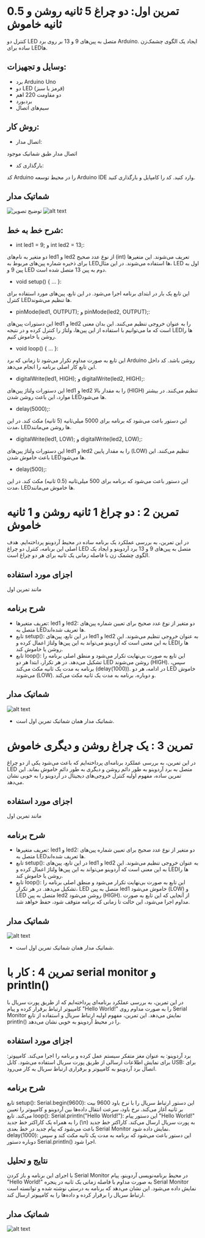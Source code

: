   
# تمرین اول: دو چراغ 5 ثانیه روشن و 0.5 ثانیه خاموش

کنترل دو LED متصل به پین‌های 9 و 13 بر روی برد Arduino.
ایجاد یک الگوی چشمک‌زن ساده برای LEDها.
## وسایل و تجهیزات:
* برد Arduino Uno
* دو LED (قرمز یا سبز)
* دو مقاومت 220 اهم
* بردبورد
* سیم‌های اتصال
  
## روش کار:

* اتصال مدار:

اثصال مدار طبق شماتیک موجود

* بارگذاری کد:
  
کد Arduino را در محیط توسعه Arduino IDE وارد کنید.
کد را کامپایل و بارگذاری کنید.

## شماتیک مدار
![توضیح تصویر](https://github.com/vahidseyyedi/microProcessor/blob/main/02%20Laboratory/img/map.png)
![alt text](https://github.com/vahidseyyedi/microProcessor/blob/main/02%20Laboratory/img/l.e%201.gif)



## شرح خط به خط:

* int led1 = 9; و int led2 = 13;:
  
دو متغیر به نام‌های led1 و led2 از نوع عدد صحیح (int) تعریف می‌شوند.
این متغیرها برای ذخیره شماره پین‌های مربوط به LEDها استفاده می‌شوند. در این مثال، LED اول به پین 9 و LED دوم به پین 13 متصل شده است.

* void setup() { ... }:
  
این تابع یک بار در ابتدای برنامه اجرا می‌شود.
در این تابع، پین‌های مورد استفاده برای کنترل LEDها تنظیم می‌شوند.

* pinMode(led1, OUTPUT); و pinMode(led2, OUTPUT);:
  
این دستورات پین‌های led1 و led2 را به عنوان خروجی تنظیم می‌کنند. این بدان معنی است که ما می‌توانیم با استفاده از این پین‌ها، ولتاژ را کنترل کرده و در نتیجه LEDها را روشن یا خاموش کنیم.

* void loop() { ... }:
  
این تابع به صورت مداوم تکرار می‌شود تا زمانی که برد Arduino روشن باشد.
کد داخل این تابع کار اصلی برنامه را انجام می‌دهد.

* digitalWrite(led1, HIGH); و digitalWrite(led2, HIGH);:
  
این دستورات ولتاژ پین‌های led1 و led2 را به مقدار بالا (HIGH) تنظیم می‌کنند. در بیشتر موارد، این باعث روشن شدن LEDها می‌شود.

* delay(5000);:
  
این دستور باعث می‌شود که برنامه برای 5000 میلی‌ثانیه (5 ثانیه) مکث کند. در این مدت، LEDها روشن می‌مانند.

* digitalWrite(led1, LOW); و digitalWrite(led2, LOW);:
  
این دستورات ولتاژ پین‌های led1 و led2 را به مقدار پایین (LOW) تنظیم می‌کنند. این باعث خاموش شدن LEDها می‌شود.

* delay(500);:
  
این دستور باعث می‌شود که برنامه برای 500 میلی‌ثانیه (0.5 ثانیه) مکث کند. در این مدت، LEDها خاموش می‌مانند.


# تمرین 2 : دو چراغ 1 ثانیه روشن و 1 ثانیه خاموش

در این تمرین، به بررسی عملکرد یک برنامه ساده در محیط آردوینو پرداخته‌ایم. هدف اصلی این برنامه، کنترل دو چراغ LED متصل به پین‌های 9 و 13 برد آردوینو و ایجاد یک الگوی چشمک زن با فاصله زمانی یک ثانیه برای هر دو چراغ است.

## اجزای مورد استفاده
مانند تمرین اول

## شرح برنامه
* تعریف متغیرها:
led1 و led2: دو متغیر از نوع عدد صحیح برای تعیین شماره پین‌های متصل به LEDها تعریف شده‌اند.
* تابع setup():
در این تابع، پین‌های led1 و led2 به عنوان خروجی تنظیم می‌شوند. این به این معنی است که آردوینو می‌تواند به این پین‌ها ولتاژ اعمال کرده و LEDها را روشن یا خاموش کند.
* تابع loop():
این تابع به صورت بی‌نهایت تکرار می‌شود و منطق اصلی برنامه را تشکیل می‌دهد.
در هر تکرار، ابتدا هر دو LED روشن می‌شوند (HIGH).
سپس، برنامه به مدت یک ثانیه مکث می‌کند (delay(1000)).
در ادامه، هر دو LED خاموش می‌شوند (LOW).
و دوباره، برنامه به مدت یک ثانیه مکث می‌کند.

## شماتیک مدار
![alt text](https://github.com/vahidseyyedi/microProcessor/blob/main/02%20Laboratory/img/l.e%202.gif)
* شماتیک مدار همان شماتیک تمرین اول است.

# تمرین 3 : یک چراغ روشن و دیگری خاموش
در این تمرین، به بررسی عملکرد برنامه‌ای پرداخته‌ایم که باعث می‌شود یکی از دو چراغ LED متصل به برد آردوینو به طور دائم روشن و دیگری به طور دائم خاموش بماند. این تمرین ساده، مفهوم اولیه کنترل خروجی‌های دیجیتال در آردوینو را به خوبی نشان می‌دهد.

## اجزای مورد استفاده
مانند تمرین اول

## شرح برنامه
* تعریف متغیرها:
led1 و led2: دو متغیر از نوع عدد صحیح برای تعیین شماره پین‌های متصل به LEDها تعریف شده‌اند.
* تابع setup():
در این تابع، پین‌های led1 و led2 به عنوان خروجی تنظیم می‌شوند. این به این معنی است که آردوینو می‌تواند به این پین‌ها ولتاژ اعمال کرده و LEDها را روشن یا خاموش کند.
* تابع loop():
این تابع به صورت بی‌نهایت تکرار می‌شود و منطق اصلی برنامه را تشکیل می‌دهد.
در هر تکرار، LED متصل به پین led1 خاموش می‌شود (LOW) و LED متصل به پین led2 روشن می‌شود (HIGH). از آنجایی که این تابع به صورت مداوم اجرا می‌شود، این حالت تا زمانی که برنامه متوقف شود، حفظ خواهد شد.

## شماتیک مدار
![alt text](https://github.com/vahidseyyedi/microProcessor/blob/main/02%20Laboratory/img/l.e%203.gif)
* شماتیک مدار همان شماتیک تمرین اول است.

# تمرین 4 : کار با serial monitor و println()

در این تمرین، به بررسی عملکرد برنامه‌ای پرداخته‌ایم که از طریق پورت سریال با کامپیوتر ارتباط برقرار کرده و پیام "Hello World!" را به صورت مداوم روی Serial Monitor نمایش می‌دهد. این تمرین، مفهوم اولیه ارتباط سریال و استفاده از تابع println() را در محیط آردوینو به خوبی نشان می‌دهد.

## اجزای مورد استفاده
برد آردوینو: به عنوان مغز متفکر سیستم عمل کرده و برنامه را اجرا می‌کند.
کامپیوتر: برای نمایش اطلاعات ارسالی از طریق پورت سریال استفاده می‌شود.
کابل USB: برای اتصال برد آردوینو به کامپیوتر و برقراری ارتباط سریال به کار می‌رود.

## شرح برنامه
تابع setup():
Serial.begin(9600): این دستور ارتباط سریال را با نرخ باود 9600 بیت بر ثانیه آغاز می‌کند. نرخ باود، سرعت انتقال داده‌ها بین آردوینو و کامپیوتر را تعیین می‌کند.
تابع loop():
Serial.println("Hello World!"): این دستور پیام "Hello World!" را به همراه یک کاراکتر خط جدید (\n) به پورت سریال ارسال می‌کند. کاراکتر خط جدید باعث می‌شود که پیام جدید در خط بعدی Serial Monitor نمایش داده شود.
delay(1000): این دستور باعث می‌شود که برنامه به مدت یک ثانیه مکث کند و سپس دوباره دستور Serial.println() اجرا شود.

## نتایج و تحلیل
با اجرای این برنامه و باز کردن Serial Monitor در محیط برنامه‌نویسی آردوینو، پیام "Hello World!" به صورت مداوم با فاصله زمانی یک ثانیه در پنجره Serial Monitor نمایش داده می‌شود. این نشان می‌دهد که برنامه به درستی نوشته شده و توانسته است ارتباط سریال را برقرار کرده و داده‌ها را به کامپیوتر ارسال کند.

## شماتیک مدار
![alt text](https://github.com/vahidseyyedi/microProcessor/blob/main/02%20Laboratory/img/l.e%204.gif)

